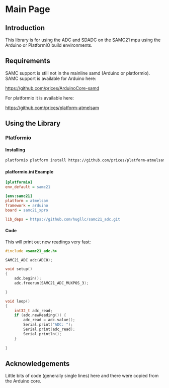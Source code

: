 Main Page
================

Introduction
----------------

This library is for using the ADC and SDADC on the SAMC21 mpu using the Arduino or 
PlatformIO build environments.

Requirements
----------------

SAMC support is still not in the mainline samd (Arduino or platformio).  SAMC support
is available for Arduino here:

https://github.com/prices/ArduinoCore-samd


For platformio it is available here:

https://github.com/prices/platform-atmelsam



Using the Library
----------------

### Platformio ###

#### Installing ####
```sh
platformio platform install https://github.com/prices/platform-atmelsam
```

#### platformio.ini Example ####

```ini
[platformio]
env_default = samc21

[env:samc21]
platform = atmelsam
framework = arduino
board = samc21_xpro

lib_deps = https://github.com/hugllc/samc21_adc.git

```


#### Code ####

This will print out new readings very fast:

```cpp
#include <samc21_adc.h>

SAMC21_ADC adc(ADC0);

void setup()
{
    adc.begin();
    adc.freerun(SAMC21_ADC_MUXPOS_3);

}

void loop()
{
    int32_t adc_read;
    if (adc.newReading()) {
        adc_read = adc.value();
        Serial.print("ADC: ");
        Serial.print(adc_read);
        Serial.println();
    }
    
}


```


Acknowledgements
-----------------
Little bits of code (generally single lines) here and there were copied from the Arduino core.
